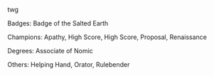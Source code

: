 twg

Badges: Badge of the Salted Earth 

Champions: Apathy, High Score, High Score, Proposal, Renaissance

Degrees: Associate of Nomic

Others: Helping Hand, Orator, Rulebender


